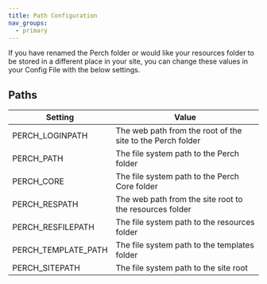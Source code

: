 ```yaml
---
title: Path Configuration
nav_groups:
  - primary
---
```


If you have renamed the Perch folder or would like your resources folder to be stored in a different place in your site, you can change these values in your Config File with the below settings.

## Paths

|Setting|Value|
|-|-|
|PERCH_LOGINPATH|The web path from the root of the site to the Perch folder|
|PERCH_PATH|The file system path to the Perch folder|
|PERCH_CORE|The file system path to the Perch Core folder|
|PERCH_RESPATH|The web path from the site root to the resources folder|
|PERCH_RESFILEPATH|The file system path to the resources folder|
|PERCH_TEMPLATE_PATH|The file system path to the templates folder|
|PERCH_SITEPATH|The file system path to the site root|

